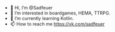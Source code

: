 - 👋 Hi, I’m @Sadfeuer
- 👀 I’m interested in boardgames, HEMA, TTRPG.
- 🌱 I’m currently learning Kotlin.
- 📫 How to reach me https://vk.com/sadfeuer

<!---
Sadfeuer/Sadfeuer is a ✨ special ✨ repository because its `README.md` (this file) appears on your GitHub profile.
You can click the Preview link to take a look at your changes.
--->
